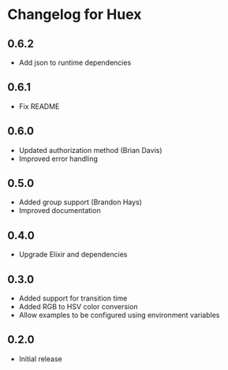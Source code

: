 # Changelog for Huex

## 0.6.2

* Add json to runtime dependencies 

## 0.6.1

* Fix README

## 0.6.0

* Updated authorization method (Brian Davis)
* Improved error handling

## 0.5.0

* Added group support (Brandon Hays)
* Improved documentation

## 0.4.0

* Upgrade Elixir and dependencies

## 0.3.0

* Added support for transition time
* Added RGB to HSV color conversion
* Allow examples to be configured using environment variables

## 0.2.0

* Initial release
